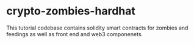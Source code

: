 # crypto-zombies-hardhat

This tutorial codebase contains solidity smart contracts for zombies and feedings as well as front end and web3 componenets.
